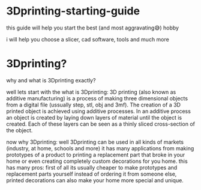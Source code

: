 # 3Dprinting-starting-guide
this guide will help you start the best (and most aggravating😅) hobby

i will help you choose a slicer, cad software, tools and much more

# 3Dprinting?
why and what is 3Dprinting exactly?

well lets start with the what is 3Dprinting:
3D printing (also known as additive manufacturing) is a process of making three dimensional objects from a digital file (ussually step, stl, obj and 3mf).
The creation of a 3D printed object is achieved using additive processes. In an additive process an object is created by laying down layers of material until the object is created. Each of these layers can be seen as a thinly sliced cross-section of the object.

now why 3Dprinting:
well 3Dprinting can be used in all kinds of markets (industry, at home, schools and more) it has many applications from making prototypes of a product to printing a replacement part that broke in your home or even creating completely custom decorations for you home. this has many pros: first of all its usually cheaper to make prototypes and replacement parts yourself instead of ordering it from someone else, printed decorations can also make your home more special and unique.
